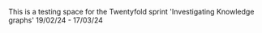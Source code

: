 This is a testing space for the Twentyfold sprint 'Investigating Knowledge graphs' 19/02/24 - 17/03/24
